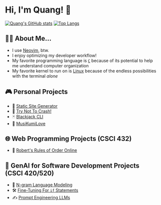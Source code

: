 # Hi, I'm Quang! 👋

[![Quang's GitHub stats](https://github-readme-stats.vercel.app/api?username=theantigone&show_icons=true&theme=gotham&border_color=0fffbf&show=prs_merged&include_all_commits=true)](https://github.com/anuraghazra/github-readme-stats)
[![Top Langs](https://github-readme-stats.vercel.app/api/top-langs/?username=theantigone&layout=compact&theme=gotham&border_color=0fffbf)](https://github.com/anuraghazra/github-readme-stats)

## 👨‍🎓 About Me...

- I use [Neovim](https://neovim.io/), btw.
- I enjoy optimizing my developer workflow!
- My favorite programming language is [`C`](https://www.c-language.org/) because of its potential to help me understand computer organization
- My favorite kernel to run on is [Linux](https://www.linux.org/) because of the endless possibilities with the terminal _alone_

## :video_game: Personal Projects
- 🔋 [Static Site Generator](https://github.com/theantigone/static-site-generator)
- 🚙 [Try Not To Crash!](https://github.com/theantigone/Try-Not-To-Crash)
- 🃏 [Blackjack CLI](https://github.com/theantigone/Blackjack-game)
- 🎵 [MusiKumiLove](https://github.com/kumilove/musikumilove)

## 🌐 Web Programming Projects (CSCI 432)
- 👥 [Robert's Rules of Order Online](https://github.com/immacdonald/roberts-rules-online)

## 🤖 GenAI for Software Development Projects (CSCI 420/520)
- 🔡 [N-gram Language Modeling](https://github.com/theantigone/ngram-java-ai)
- 🛠️ [Fine-Tuning For `if` Statements](https://github.com/theantigone/Fine-Tuning-CodeT5)
- ✍️ [Prompt Engineering LLMs](https://github.com/theantigone/Prompt-Engineering-for-In-Context-Learning)
